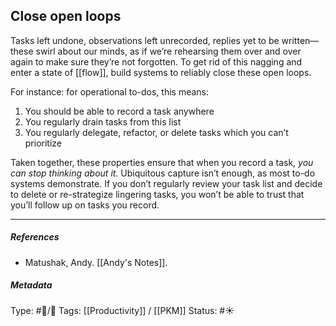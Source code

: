 ## Close open loops  # 

Tasks left undone, observations left unrecorded, replies yet to be written—these swirl about our minds, as if we’re rehearsing them over and over again to make sure they’re not forgotten. To get rid of this nagging and enter a state of [[flow]], build systems to reliably close these open loops.

For instance: for operational to-dos, this means:

1.  You should be able to record a task anywhere
2.  You regularly drain tasks from this list
3.  You regularly delegate, refactor, or delete tasks which you can’t prioritize

Taken together, these properties ensure that when you record a task, _you can stop thinking about it._ Ubiquitous capture isn’t enough, as most to-do systems demonstrate. If you don’t regularly review your task list and decide to delete or re-strategize lingering tasks, you won’t be able to trust that you’ll follow up on tasks you record.

___

##### References

- Matushak, Andy. [[Andy's Notes]].

##### Metadata

Type: #🔵/🔵 
Tags: [[Productivity]] / [[PKM]]
Status: #☀️ 